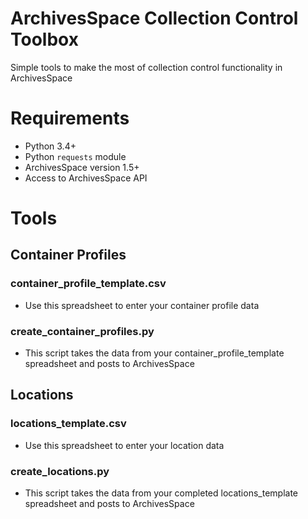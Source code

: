 # ArchivesSpace Collection Control Toolbox
Simple tools to make the most of collection control functionality in ArchivesSpace

# Requirements

* Python 3.4+
* Python `requests` module
* ArchivesSpace version 1.5+
* Access to ArchivesSpace API

# Tools

## Container Profiles

### container_profile_template.csv

* Use this spreadsheet to enter your container profile data

### create_container_profiles.py

* This script takes the data from your container_profile_template spreadsheet and posts to ArchivesSpace

## Locations

### locations_template.csv

* Use this spreadsheet to enter your location data

### create_locations.py

* This script takes the data from your completed locations_template spreadsheet and posts to ArchivesSpace
